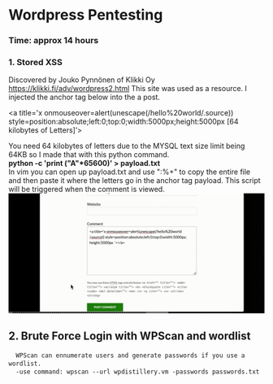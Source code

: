 <h1> Wordpress Pentesting </h1>

<h3> Time: approx 14 hours </h3>

<h3> 1. Stored XSS </h3>
Discovered by Jouko Pynnönen of Klikki Oy  <a href=url>https://klikki.fi/adv/wordpress2.html</a> This site was used as a resource. I injected the anchor tag below into the a post. 
      
   <a title='x onmouseover=alert(unescape(/hello%20world/.source)) style=position:absolute;left:0;top:0;width:5000px;height:5000px [64 kilobytes of Letters]’> </a>

  You need 64 kilobytes of letters due to the MYSQL text size limit being 64KB so I made that with this python command. <br>
      <strong> python -c 'print ("A"*65600)' > payload.txt </strong> <br>
  In vim you can open up payload.txt and use ":%+" to copy the entire file and then paste it where the letters go in the anchor tag payload.
      This script will be triggered when the comment is viewed.
      ![Image Walkthrough](https://github.com/redbeard-sys/Codepath-week-7-and-8-kali/blob/main/XSS.gif)
 
   <h2> 2. Brute Force Login with WPScan and wordlist </h2>
      
      WPScan can ennumerate users and generate passwords if you use a wordlist.
      -use command: wpscan --url wpdistillery.vm -passwords passwords.txt
     

